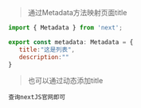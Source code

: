 >通过Metadata方法映射页面title
```javascript
import { Metadata } from 'next';

export const metadata: Metadata = {
   title:"这是列表",
   description:""
}
```

>也可以通过动态添加title
```
查询nextJS官网即可
```